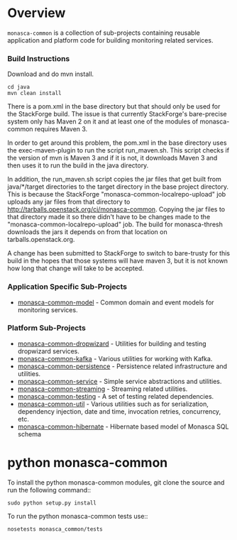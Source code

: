 # Overview

`monasca-common` is a collection of sub-projects containing reusable application and platform code for building monitoring related services.

### Build Instructions
Download and do mvn install.
```
cd java
mvn clean install
```

There is a pom.xml in the base directory but that should only be used for the StackForge build. The issue is that currently StackForge's bare-precise system only has Maven 2 on it and at least one of the modules of monasca-common requires Maven 3.

In order to get around this problem, the pom.xml in the base directory uses the exec-maven-plugin to run the script run_maven.sh. This script checks if the version of mvn is Maven 3 and if it is not, it downloads Maven 3 and then uses it to run the build in the java directory.

In addition, the run_maven.sh script copies the jar files that get built from java/\*/target directories to the target directory in the base project directory. This is because the StackForge "monasca-common-localrepo-upload" job uploads any jar files from that directory to http://tarballs.openstack.org/ci/monasca-common. Copying the jar files to that directory made it so there didn't have to be changes made to the "monasca-common-localrepo-upload" job. The build for monasca-thresh downloads the jars it depends on from that location on tarballs.openstack.org.

A change has been submitted to StackForge to switch to bare-trusty for this build in the hopes that those systems will have maven 3, but it is not known how long that change will take to be accepted.

### Application Specific Sub-Projects

* [monasca-common-model](https://github.com/stackforge/monasca-common/tree/master/java/monasca-common-model) - Common domain and event models for monitoring services.

### Platform Sub-Projects

* [monasca-common-dropwizard](https://github.com/stackforge/monasca-common/tree/master/java/monasca-common-dropwizard) - Utilities for building and testing dropwizard services.
* [monasca-common-kafka](https://github.com/stackforge/monasca-common/tree/master/java/monasca-common-kafka) - Various utilities for working with Kafka.
* [monasca-common-persistence](https://github.com/stackforge/monasca-common/tree/master/java/monasca-common-persistence) - Persistence related infrastructure and utilities.
* [monasca-common-service](https://github.com/stackforge/monasca-common/tree/master/java/monasca-common-service) - Simple service abstractions and utilities.
* [monasca-common-streaming](https://github.com/stackforge/monasca-common/tree/master/java/monasca-common-streaming) - Streaming related utilities.
* [monasca-common-testing](https://github.com/stackforge/monasca-common/tree/master/java/monasca-common-testing) - A set of testing related dependencies.
* [monasca-common-util](https://github.com/stackforge/monasca-common/tree/master/java/monasca-common-util) - Various utilities such as for serialization, dependency injection, date and time, invocation retries, concurrency, etc.
* [monasca-common-hibernate](https://github.com/stackforge/monasca-common/tree/master/java/monasca-common-hibernate) - Hibernate based model of Monasca SQL schema

python monasca-common
======================

To install the python monasca-common modules, git clone the source and run the
following command::

    sudo python setup.py install

To run the python monasca-common tests use::

    nosetests monasca_common/tests
